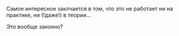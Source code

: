 Самое интересное заклчается в том, что это не работает ни на практике, ни (!даже!) в теории...

Это вообще законно?
